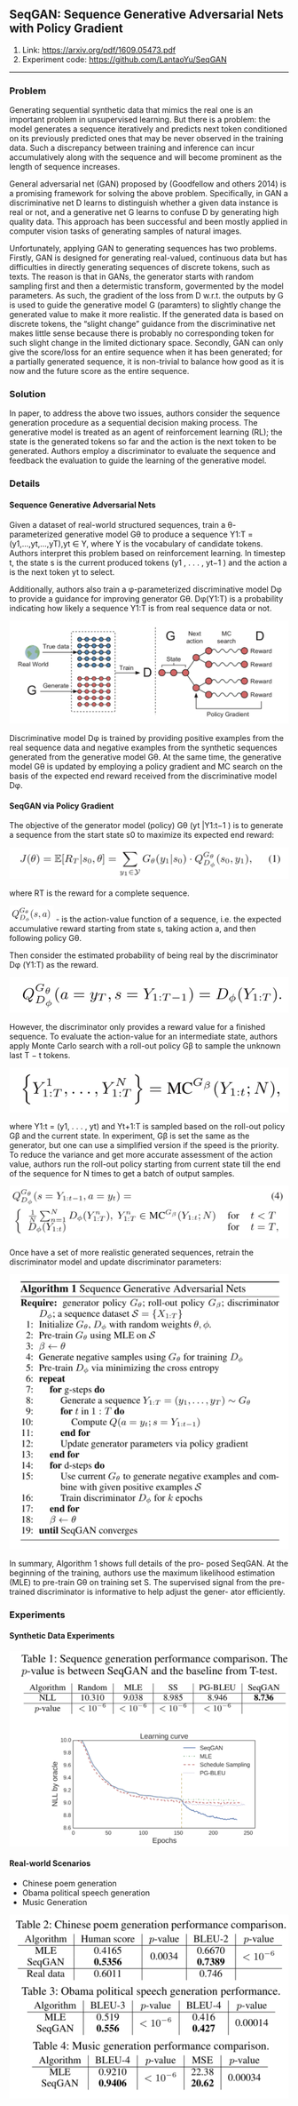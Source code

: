 ## SeqGAN: Sequence Generative Adversarial Nets with Policy Gradient

1. Link: https://arxiv.org/pdf/1609.05473.pdf
2. Experiment code: https://github.com/LantaoYu/SeqGAN

-----

### Problem


Generating sequential synthetic data that mimics the real one is an important problem in unsupervised learning. But there is a problem: the model generates a sequence iteratively and predicts next token conditioned on its previously predicted ones that may be never observed in the training data. Such a discrepancy between training and inference can incur accumulatively along with the sequence and will become prominent as the length of sequence increases. 

General adversarial net (GAN) proposed by (Goodfellow and others 2014) is a promising framework for solving the above problem. Specifically, in GAN a discriminative net D learns to distinguish whether a given data instance is real or not, and a generative net G learns to confuse D by generating high quality data. This approach has been successful and been mostly applied in computer vision tasks of generating samples of natural images. 

Unfortunately, applying GAN to generating sequences has two problems. Firstly, GAN is designed for generating real-valued, continuous data but has difficulties in directly generating sequences of discrete tokens, such as texts. The reason is that in GANs, the generator starts with random sampling first and then a determistic transform, govermented by the model parameters. As such, the gradient of the loss from D w.r.t. the outputs by G is used to guide the generative model G (paramters) to slightly change the generated value to make it more realistic. If the generated data is based on discrete tokens, the “slight change” guidance from the discriminative net makes little sense because there is probably no corresponding token for such slight change in the limited dictionary space. Secondly, GAN can only give the score/loss for an entire sequence when it has been generated; for a partially generated sequence, it is non-trivial to balance how good as it is now and the future score as the entire sequence.


### Solution

In paper, to address the above two issues, authors consider the sequence generation procedure as a sequential decision making process. The generative model is treated as an agent of reinforcement learning (RL); the state is the generated tokens so far and the action is the next token to be generated.
Authors employ a discriminator to evaluate the sequence and feedback the evaluation to guide the learning of the generative model.

### Details

#### Sequence Generative Adversarial Nets

Given a dataset of real-world structured sequences, train a θ-parameterized generative model Gθ to produce a sequence Y1:T = (y1,...,yt,...,yT),yt ∈ Y, where Y is the vocabulary of candidate tokens. Authors interpret this problem based on reinforcement learning. In timestep t, the state s is the current produced tokens (y1 , . . . , yt−1 ) and the action a is the next token yt to select. 

Additionally, authors also train a φ-parameterized discriminative model Dφ to provide a guidance for improving generator Gθ. Dφ(Y1:T) is a probability indicating how likely a sequence Y1:T is from real sequence data or not.

<img src="https://github.com/AlexPopenych/notes/blob/master/Снимок%20экрана%202019-03-31%20в%2022.28.06.png">

Discriminative model Dφ is trained by providing positive examples from the real sequence data and negative examples from the synthetic sequences generated from the generative model Gθ. At the same time, the generative model Gθ is updated by employing a policy gradient and MC search on the basis of the expected end reward received from the discriminative model Dφ.

#### SeqGAN via Policy Gradient

The objective of the generator model (policy) Gθ (yt |Y1:t−1 ) is to generate a sequence from the start state s0 to maximize its expected end reward:

<img src="https://github.com/AlexPopenych/notes/blob/master/Снимок%20экрана%202019-03-31%20в%2022.11.53.png">

where RT is the reward for a complete sequence.

<img src="https://github.com/AlexPopenych/notes/blob/master/Снимок%20экрана%202019-03-31%20в%2022.12.39.png" width="80" height="30"> - is the action-value function of a sequence, i.e. the expected accumulative reward starting from state s, taking action a, and then following policy Gθ.

Then consider the estimated probability of being real by the discriminator Dφ (Y1:T) as the reward.

<img src="https://github.com/AlexPopenych/notes/blob/master/Снимок%20экрана%202019-03-31%20в%2022.13.39.png">


However, the discriminator only provides a reward value for a finished sequence. To evaluate the action-value for an intermediate state, authors apply Monte Carlo search with a roll-out policy Gβ to sample the unknown last T − t tokens.

<img src="https://github.com/AlexPopenych/notes/blob/master/Снимок%20экрана%202019-03-31%20в%2022.14.55.png">

where Y1:t = (y1, . . . , yt) and Yt+1:T is sampled based on the roll-out policy Gβ and the current state. In experiment, Gβ is set the same as the generator, but one can use a simplified version if the speed is the priority. To reduce the variance and get more accurate assessment of the action value, authors run the roll-out policy starting from current state till the end of the sequence for N times to get a batch of output samples. 

<img src="https://github.com/AlexPopenych/notes/blob/master/Снимок%20экрана%202019-03-31%20в%2022.15.40.png">

Once have a set of more realistic generated sequences, retrain the discriminator model and update discriminator parameters:

<img src="https://github.com/AlexPopenych/notes/blob/master/Снимок%20экрана%202019-03-31%20в%2022.43.57.png">

In summary, Algorithm 1 shows full details of the pro- posed SeqGAN. At the beginning of the training, authors use the maximum likelihood estimation (MLE) to pre-train Gθ on training set S. The supervised signal from the pre- trained discriminator is informative to help adjust the gener- ator efficiently.

### Experiments
#### Synthetic Data Experiments

<img src="https://github.com/AlexPopenych/notes/blob/master/Снимок%20экрана%202019-03-31%20в%2022.50.12.png">

#### Real-world Scenarios

* Chinese poem generation
* Obama political speech generation
* Music Generation

<img src="https://github.com/AlexPopenych/notes/blob/master/Снимок%20экрана%202019-03-31%20в%2022.50.23.png">
